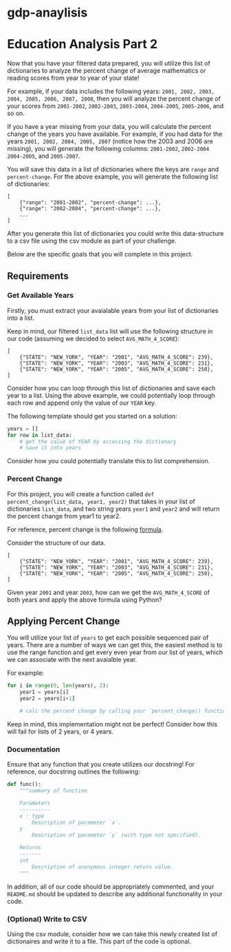 # gdp-anaylisis
# Education Analysis Part 2

Now that you have your filtered data prepared, you will utilize this list of dictionaries to analyze the percent change of average mathematics or reading scores from year to year of your state!

For example, if your data includes the following years: `2001, 2002, 2003, 2004, 2005, 2006, 2007, 2008`, then you will analyze the percent change of your scores from `2001-2002`, `2002-2003`, `2003-2004`, `2004-2005`, `2005-2006`, and so on.

If you have a year missing from your data, you will calculate the percent change of the years you have available. For example, if you had data for the years `2001, 2002, 2004, 2005, 2007` (notice how the 2003 and 2006 are missing), you will generate the following columns: `2001-2002`, `2002-2004` `2004-2005`, and `2005-2007`. 

You will save this data in a list of dictionaries where the keys are `range` and `percent-change`. For the above example, you will generate the following list of dictionaries:

```
[
    {"range": "2001-2002", "percent-change": ...},
    {"range": "2002-2004", "percent-change": ...},
    ...
]
```

After you generate this list of dictionaries you could write this data-structure to a csv file using the csv module as part of your challenge.

Below are the specific goals that you will complete in this project.

## Requirements

### Get Available Years

Firstly, you must extract your avaialable years from your list of dictionaries into a list.

Keep in mind, our filtered `list_data` list will use the following structure in our code (assuming we decided to select `AVG_MATH_4_SCORE`):

```
[
    {"STATE": "NEW_YORK", "YEAR": "2001", "AVG_MATH_4_SCORE": 239},
    {"STATE": "NEW_YORK", "YEAR": "2003", "AVG_MATH_4_SCORE": 231},
    {"STATE": "NEW_YORK", "YEAR": "2005", "AVG_MATH_4_SCORE": 250},
]
```

Consider how you can loop through this list of dictionaries and save each year to a list. Using the above example, we could potentially loop through each row and append only the value of our `YEAR` key.

The following template should get you started on a solution:

```python
years = []
for row in list_data:
    # get the value of YEAR by accessing the dictionary
    # save it into years
```

Consider how you could potentially translate this to list comprehension.

### Percent Change

For this project, you will create a function called `def percent_change(list_data, year1, year2)` that takes in your list of dictionaries `list_data`, and two string years `year1` and `year2` and will return the percent change from year1 to year2.

For reference, percent change is the following [formula](https://www.wallstreetmojo.com/percentage-change-formula/). 

Consider the structure of our data.

```
[
    {"STATE": "NEW_YORK", "YEAR": "2001", "AVG_MATH_4_SCORE": 239},
    {"STATE": "NEW_YORK", "YEAR": "2003", "AVG_MATH_4_SCORE": 231},
    {"STATE": "NEW_YORK", "YEAR": "2005", "AVG_MATH_4_SCORE": 250},
]
```

Given year `2001` and year `2003`, how can we get the `AVG_MATH_4_SCORE` of both years and apply the above formula using Python?

## Applying Percent Change

You will utilize your list of `years` to get each possible sequenced pair of years. There are a number of ways we can get this, the easiest method is to use the range function and get every even year from our list of years, which we can associate with the next avaialble year.

For example:

```python
for i in range(0, len(years), 2):
    year1 = years[i]
    year2 = years[i+1]

    # calc the percent change by calling your `percent_change() function
```

Keep in mind, this implementation might not be perfect! Consider how this will fail for lists of 2 years, or 4 years.

### Documentation

Ensure that any function that you create utilizes our docstring! For reference, our docstring outlines the following:

```python
def func():
    """summary of function

    Parameters
    ----------
    x : type
        Description of parameter `x`.
    y
        Description of parameter `y` (with type not specified).

    Returns
    -------
    int
        Description of anonymous integer return value.
    """
```

In addition, all of our code should be appropriately commented, and your `README.md` should be updated to describe any additional functionality in your code.

### (Optional) Write to CSV

Using the csv module, consider how we can take this newly created list of dictionaires and write it to a file. This part of the code is optional.